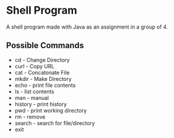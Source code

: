# Shell Program
A shell program made with Java as an assignment in a group of 4. 

## Possible Commands
* cd - Change Directory
* curl - Copy URL
* cat - Concatonate File
* mkdir - Make Directory
* echo - print file contents
* ls - list contents
* man - manual
* history - print history
* pwd - print working directory
* rm - remove
* search - search for file/directory
* exit
